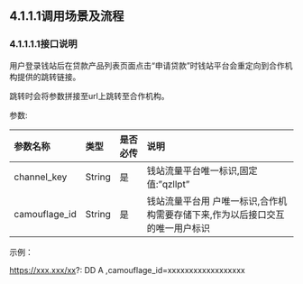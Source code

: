 ## 4.1.1.1调用场景及流程

### 4.1.1.1.1接口说明

用户登录钱站后在贷款产品列表页面点击“申请贷款”时钱站平台会重定向到合作机构提供的跳转链接。

跳转时会将参数拼接至url上跳转至合作机构。 

参数:

| 参数名称 | 类型 | 是否必传 | 说明 |
| :--- | :--- | :--- | :--- |
| channel\_key | String | 是 | 钱站流量平台唯一标识,固定 值:”qzllpt” |
| camouflage\_id | String | 是 | 钱站流量平台用 户唯一标识,合作机构需要存储下来,作为以后接口交互的唯一用户标识 |

示例：

https://xxx.xxx/xx?: DD A ,camouflage\_id=xxxxxxxxxxxxxxxxxx

